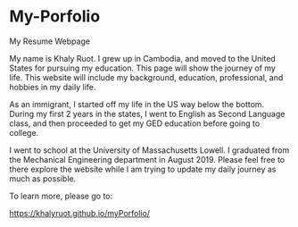 # My-Porfolio
My Resume Webpage

   My name is Khaly Ruot. I grew up in Cambodia, and moved to the United States for pursuing my education. 
This page will show the journey of my life. This website will include my background, education, professional, and hobbies in my daily life. 


As an immigrant, I started off my life in the US way below the bottom. During my first 2 years in the states, I went to English as Second Language class, and then proceeded to get my GED education before going to college. 


I went to school at the University of Massachusetts Lowell. I graduated from the Mechanical Engineering department in August 2019. 
Please feel free to there explore the website while I am trying to update my daily journey as much as possible.

To learn more, please go to:  

https://khalyruot.github.io/myPorfolio/
